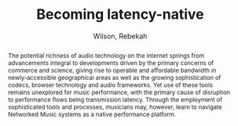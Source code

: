 ---
title: "Becoming latency-native"
abstract: "The potential richness of audio technology on the internet springs from advancements integral to developments driven by the primary concerns of commerce and science, giving rise to operable and affordable bandwidth in newly-accessible geographical areas as well as the growing sophistication of codecs, browser technology and audio frameworks. Yet use of these tools remains unexplored for music performance, with the primary cause of disruption to performance flows being transmission latency. Through the employment of sophisticated tools and processes, musicians may, however, learn to navigate Networked Music systems as a native performance platform."
address: "Trondheim"
booktitle: "Proceedings of the International Web Audio Conference 2019"
editor: "Xambó, Anna and Martín, Sara R. and Roma, Gerard"
month: "December"
publisher: "NTNU"
series: "WAC'19"
pages: ""
ID: "76"
author: "Wilson, Rebekah"
webAuthor: "Rebekah Wilson"
track: "Keynote"
year: "2019"
tags: year2019
media: "https://youtu.be/fPBByhhJFbw"
pdflink: "/_data/papers/pdf/2019/2019_76.pdf"
ISSN: "2663-5844"
---